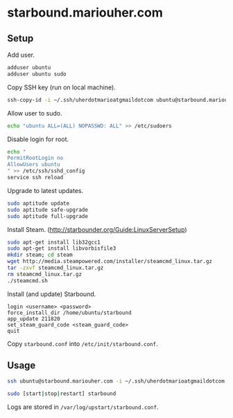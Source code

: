 # starbound.mariouher.com

## Setup

Add user.

```sh
adduser ubuntu
adduser ubuntu sudo
```

Copy SSH key (run on local machine).

```sh
ssh-copy-id -i ~/.ssh/uherdotmarioatgmaildotcom ubuntu@starbound.mariouher.com
```

Allow user to sudo.

```sh
echo "ubuntu ALL=(ALL) NOPASSWD: ALL" >> /etc/sudoers
```

Disable login for root.

```sh
echo "
PermitRootLogin no
AllowUsers ubuntu
" >> /etc/ssh/sshd_config
service ssh reload
```

Upgrade to latest updates.

```sh
sudo aptitude update
sudo aptitude safe-upgrade
sudo aptitude full-upgrade
```

Install Steam. (http://starbounder.org/Guide:LinuxServerSetup)

```sh
sudo apt-get install lib32gcc1
sudo apt-get install libvorbisfile3
mkdir steam; cd steam
wget http://media.steampowered.com/installer/steamcmd_linux.tar.gz
tar -zxvf steamcmd_linux.tar.gz
rm steamcmd_linux.tar.gz
./steamcmd.sh
```

Install (and update) Starbound.

```
login <username> <password>
force_install_dir /home/ubuntu/starbound
app_update 211820
set_steam_guard_code <steam_guard_code>
quit
```

Copy `starbound.conf` into `/etc/init/starbound.conf`.

## Usage

```sh
ssh ubuntu@starbound.mariouher.com -i ~/.ssh/uherdotmarioatgmaildotcom

sudo [start|stop|restart] starbound
```

Logs are stored in `/var/log/upstart/starbound.conf`.
